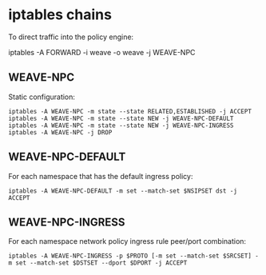 # iptables chains

To direct traffic into the policy engine:

iptables -A FORWARD -i weave -o weave -j WEAVE-NPC

## WEAVE-NPC

Static configuration:

```
iptables -A WEAVE-NPC -m state --state RELATED,ESTABLISHED -j ACCEPT
iptables -A WEAVE-NPC -m state --state NEW -j WEAVE-NPC-DEFAULT
iptables -A WEAVE-NPC -m state --state NEW -j WEAVE-NPC-INGRESS
iptables -A WEAVE-NPC -j DROP
```

## WEAVE-NPC-DEFAULT

For each namespace that has the default ingress policy:

```
iptables -A WEAVE-NPC-DEFAULT -m set --match-set $NSIPSET dst -j ACCEPT
```

## WEAVE-NPC-INGRESS

For each namespace network policy ingress rule peer/port combination:

```
iptables -A WEAVE-NPC-INGRESS -p $PROTO [-m set --match-set $SRCSET] -m set --match-set $DSTSET --dport $DPORT -j ACCEPT
```

